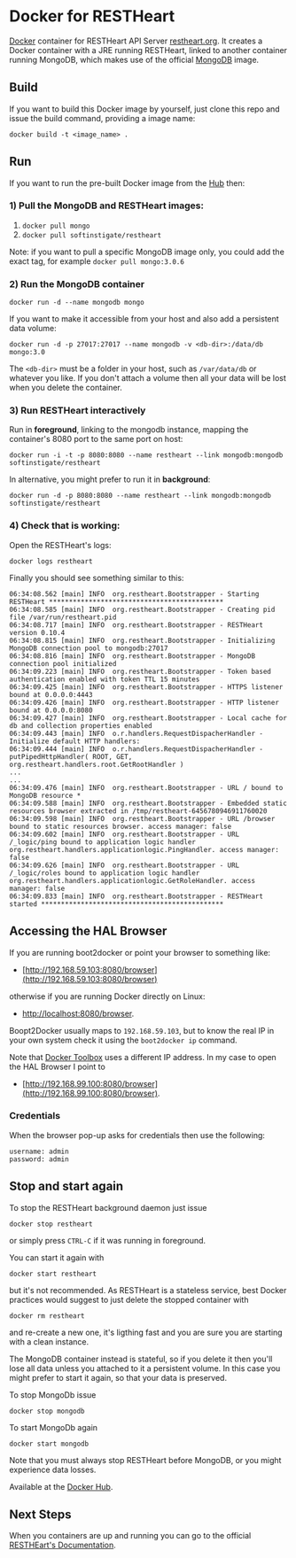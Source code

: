 # Docker for RESTHeart

[Docker](https://www.docker.com) container for RESTHeart API Server [restheart.org](http://restheart.org).
It creates a Docker container with a JRE running RESTHeart, linked to another container running MongoDB, which makes use of the official [MongoDB](https://registry.hub.docker.com/_/mongo/) image.

## Build

If you want to build this Docker image by yourself, just clone this repo and issue the build command, providing a image name:

    docker build -t <image_name> .

## Run

If you want to run the pre-built Docker image from the [Hub](https://hub.docker.com/r/softinstigate/restheart/) then:

### 1) Pull the MongoDB and RESTHeart images: 

 1. `docker pull mongo`
 1. `docker pull softinstigate/restheart`

 Note: if you want to pull a specific MongoDB image only, you could add the exact tag, for example `docker pull mongo:3.0.6`

### 2) Run the MongoDB container 

    docker run -d --name mongodb mongo

If you want to make it accessible from your host and also add a persistent data volume:

    docker run -d -p 27017:27017 --name mongodb -v <db-dir>:/data/db mongo:3.0

The `<db-dir>` must be a folder in your host, such as `/var/data/db` or whatever you like. If you don't attach a volume then all your data will be lost when you delete the container.

### 3) Run RESTHeart interactively

Run in **foreground**, linking to the mongodb instance, mapping the container's 8080 port to the same port on host: 

    docker run -i -t -p 8080:8080 --name restheart --link mongodb:mongodb softinstigate/restheart

In alternative, you might prefer to run it in **background**:

    docker run -d -p 8080:8080 --name restheart --link mongodb:mongodb softinstigate/restheart

### 4) Check that is working:

Open the RESTHeart's logs:

    docker logs restheart

Finally you should see something similar to this:

```
06:34:08.562 [main] INFO  org.restheart.Bootstrapper - Starting RESTHeart ********************************************
06:34:08.585 [main] INFO  org.restheart.Bootstrapper - Creating pid file /var/run/restheart.pid
06:34:08.717 [main] INFO  org.restheart.Bootstrapper - RESTHeart version 0.10.4
06:34:08.815 [main] INFO  org.restheart.Bootstrapper - Initializing MongoDB connection pool to mongodb:27017 
06:34:08.816 [main] INFO  org.restheart.Bootstrapper - MongoDB connection pool initialized
06:34:09.223 [main] INFO  org.restheart.Bootstrapper - Token based authentication enabled with token TTL 15 minutes
06:34:09.425 [main] INFO  org.restheart.Bootstrapper - HTTPS listener bound at 0.0.0.0:4443
06:34:09.426 [main] INFO  org.restheart.Bootstrapper - HTTP listener bound at 0.0.0.0:8080
06:34:09.427 [main] INFO  org.restheart.Bootstrapper - Local cache for db and collection properties enabled
06:34:09.443 [main] INFO  o.r.handlers.RequestDispacherHandler - Initialize default HTTP handlers:
06:34:09.444 [main] INFO  o.r.handlers.RequestDispacherHandler - putPipedHttpHandler( ROOT, GET, org.restheart.handlers.root.GetRootHandler )
...
...
06:34:09.476 [main] INFO  org.restheart.Bootstrapper - URL / bound to MongoDB resource *
06:34:09.588 [main] INFO  org.restheart.Bootstrapper - Embedded static resources browser extracted in /tmp/restheart-6456780946911760020
06:34:09.598 [main] INFO  org.restheart.Bootstrapper - URL /browser bound to static resources browser. access manager: false
06:34:09.602 [main] INFO  org.restheart.Bootstrapper - URL /_logic/ping bound to application logic handler org.restheart.handlers.applicationlogic.PingHandler. access manager: false
06:34:09.626 [main] INFO  org.restheart.Bootstrapper - URL /_logic/roles bound to application logic handler org.restheart.handlers.applicationlogic.GetRoleHandler. access manager: false
06:34:09.833 [main] INFO  org.restheart.Bootstrapper - RESTHeart started **********************************************
```

## Accessing the HAL Browser

If you are running boot2docker or point your browser to something like:

 * [http://192.168.59.103:8080/browser](http://192.168.59.103:8080/browser)

otherwise if you are running Docker directly on Linux:

 * [http://localhost:8080/browser](http://localhost:8080/browser).

Boopt2Docker usually maps to `192.168.59.103`, but to know the real IP in your own system check it using the `boot2docker ip` command.

Note that [Docker Toolbox](https://www.docker.com/toolbox) uses a different IP address. In  my case to open the HAL Browser I point to

 * [http://192.168.99.100:8080/browser](http://192.168.99.100:8080/browser).

### Credentials

When the browser pop-up asks for credentials then use the following:
    
    username: admin
    password: admin

## Stop and start again

To stop the RESTHeart background daemon just issue

    docker stop restheart

or simply press `CTRL-C` if it was running in foreground.

You can start it again with

    docker start restheart

but it's not recommended. As RESTHeart is a stateless service, best Docker practices would suggest to just delete the stopped container with

    docker rm restheart

and re-create a new one, it's ligthing fast and you are sure you are starting with a clean instance.

The MongoDB container instead is stateful, so if you delete it then you'll lose all data unless you attached to it a persistent volume. In this case you might prefer to start it again, so that your data is preserved.

To stop MongoDb issue

    docker stop mongodb

To start MongoDb again

    docker start mongodb

Note that you must always stop RESTHeart before MongoDB, or you might experience data losses.

Available at the [Docker Hub](https://registry.hub.docker.com/u/softinstigate/restheart/).

## Next Steps

When you containers are up and running you can go to the official [RESTHEart's Documentation](https://softinstigate.atlassian.net/wiki/display/RH/Documentation).

